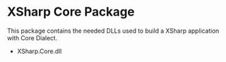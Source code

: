# XSharp Core Package

This package contains the needed DLLs used to build a XSharp application with Core Dialect.  

- XSharp.Core.dll
